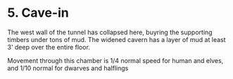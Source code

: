 # 5. Cave-in

The west wall of the tunnel has collapsed here, buyring the supporting
timbers under tons of mud.  The widened cavern has a layer of
mud at least 3' deep over the entire floor.

Movement through this chamber is 1/4 normal speed for human and elves,
and 1/10 normal for dwarves and halflings

